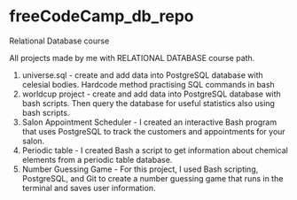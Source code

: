 # freeCodeCamp_db_repo
Relational Database course

All projects made by me with RELATIONAL DATABASE course path.

1) universe.sql - create and add data into PostgreSQL database with celesial bodies. Hardcode method practising SQL commands in bash
2) worldcup project - create and add data into PostgreSQL database with bash scripts. Then query the database for useful statistics also using bash scripts.
3) Salon Appointment Scheduler - I created an interactive Bash program that uses PostgreSQL to track the customers and appointments for your salon.
4) Periodic table - I created Bash a script to get information about chemical elements from a periodic table database.
5) Number Guessing Game - For this project, I used Bash scripting, PostgreSQL, and Git to create a number guessing game that runs in the terminal and saves user information.
